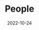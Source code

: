 ---
title: People
date: 2022-10-24

type: landing

sections:
  # A section to display people
  - block: collection
    id: team
    content:
      title: The Core PyC Team
      subtitle: Meet the people behind PyC
      text: Meet the people behind PyC!
      # Display content from the `content/post/` folder
      filters:
        folders:
          - authors
    design:
#      # Choose how many columns the section has. Valid values: '1' or '2'.
#      columns: '1'
      # Choose your content listing view - here we use the `showcase` view
      view: cards
#      # For the Showcase view, do you want to flip alternate rows?
#      flip_alt_rows: true
---
